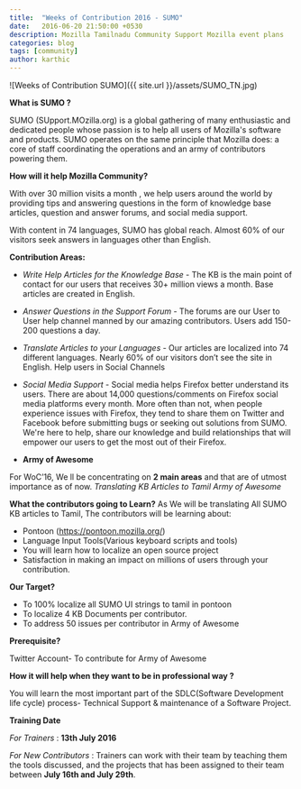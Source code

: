```yaml
---
title:  "Weeks of Contribution 2016 - SUMO"
date:   2016-06-20 21:50:00 +0530
description: Mozilla Tamilnadu Community Support Mozilla event plans
categories: blog
tags: [community]
author: karthic
---
```


![Weeks of Contribution SUMO]({{ site.url }}/assets/SUMO_TN.jpg)

**What is SUMO ?**

SUMO (SUpport.MOzilla.org) is a global gathering of many enthusiastic and dedicated people whose passion is to help all users of Mozilla's software and products. SUMO operates on the same principle that Mozilla does: a core of staff coordinating the operations and an army of contributors powering them.

**How will it help Mozilla Community?**


With over 30 million visits a month , we help users around the world by providing tips and answering questions in the form of knowledge base articles, question and answer forums, and social media support.

With content in 74 languages, SUMO has global reach. Almost 60% of our visitors seek answers in languages other than English.

**Contribution Areas:**
- *Write Help Articles for the Knowledge Base* - The KB is the main point of contact for our users that receives 30+ million views a month. Base articles are created in English.

- *Answer Questions in the Support Forum* - The forums are our User to User help channel manned by our amazing contributors. Users add 150-200 questions a day.

- *Translate Articles to your Languages* - Our articles are localized into 74 different languages. Nearly 60% of our visitors don’t see the site in English.
Help users in Social Channels

- *Social Media Support* - Social media helps Firefox better understand its users. There are about 14,000 questions/comments on Firefox social media platforms every month. More often than not, when people experience issues with Firefox, they tend to share them on Twitter and Facebook before submitting bugs or seeking out solutions from SUMO. We're here to help, share our knowledge and build relationships that will empower our users to get the most out of their Firefox.

- **Army of Awesome**

For WoC’16, We ll be concentrating on **2 main areas** and that are of utmost importance as of now.
*Translating KB Articles to Tamil*
*Army of Awesome*

**What the contributors going to Learn?**
As We will be translating All SUMO KB articles to Tamil, The contributors will be learning about:
- Pontoon (https://pontoon.mozilla.org/)
- Language Input Tools(Various keyboard scripts and tools)
- You will learn how to localize an open source project
- Satisfaction in making an impact on millions of users through your contribution.</ul>

**Our Target?**

- To 100% localize all SUMO UI strings to tamil in pontoon
- To localize 4 KB Documents per contributor.
- To address 50 issues per contributor in Army of Awesome

**Prerequisite?**

Twitter Account- To contribute for Army of Awesome

**How it will help when they want to be in professional way ?**

You will learn the most important part of the SDLC(Software Development life cycle) process- Technical Support & maintenance of a Software Project.

**Training Date**

*For Trainers* : **13th July 2016**

*For New Contributors* : Trainers can work with their team by teaching them the tools discussed, and the projects that has been assigned to their team between **July 16th and July 29th**.
